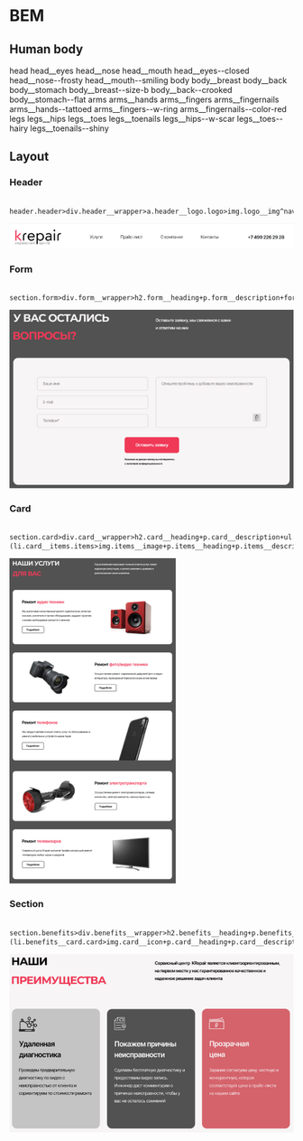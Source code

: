 # BEM
## Human body

head
head__eyes
head__nose
head__mouth
head__eyes--closed
head__nose--frosty
head__mouth--smiling
body
body__breast
body__back
body__stomach
body__breast--size-b
body__back--crooked
body__stomach--flat
arms
arms__hands
arms__fingers
arms__fingernails
arms__hands--tattoed
arms__fingers--w-ring
arms__fingernails--color-red
legs
legs__hips
legs__toes
legs__toenails
legs__hips--w-scar
legs__toes--hairy
legs__toenails--shiny

## Layout
### Header

```
    header.header>div.header__wrapper>a.header__logo.logo>img.logo__img^nav.header__nav.nav>ul.nav__list>li.nav__item*4>a.nav__link^^^a.nav__phone
```
![header](img/header.jpg)

### Form

```
    section.form>div.form__wrapper>h2.form__heading+p.form__description+form.form>label.form__label*4>input.form__input+button.form__button+p.form__notification
```
![form](img/form.jpg)

### Card

```
    section.card>div.card__wrapper>h2.card__heading+p.card__description+ul.card__list>(li.card__items.items>img.items__image+p.items__heading+p.items__description+a.items__button)*5
```
![card](img/card.jpg)

### Section

```
    section.benefits>div.benefits__wrapper>h2.benefits__heading+p.benefits__decription+ul.benefits__list>(li.benefits__card.card>img.card__icon+p.card__heading+p.card__description)*3
```
![section](img/section.jpg)